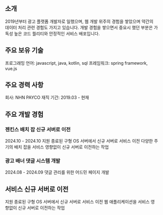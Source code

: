 ## 소개
2019년부터 광고 플랫폼 개발자로 일했으며,
웹 개발 위주의 경험을 쌓았으며 약간의 데이터 처리 관련 경험도 가지고 있습니다.
개발 경험을 쌓으면서 중요시 했던 부분은 가독성 높은 코드 퀄리티와 안정적인 서비스 배포입니다.
## 주요 보유 기술
프로그래밍 언어: javascript, java, kotlin, sql
프레임워크: spring framework, vue.js
## 주요 경력 사항
회사: NHN PAYCO
재직 기간: 2019.03 - 현재
## 주요 개발 경험
### 젠킨스 배치 잡 신규 서버로 이전
2024.10 - 2024.10
지원 종료된 구형 OS 서버에서 신규 서버로 서비스 이전
다양한 주기의 배치 잡을 서비스 영향없이 신규 서버로 이전하는 작업

### 광고 배너 댓글 시스템 개발
2024.08 - 2024.09
댓글 관리를 위한 어드민 페이지 개발

## 서비스 신규 서버로 이전
지원 종료된 구형 OS 서버에서 신규 서버로 서비스 이전
웹 애플리케이션을 서비스 영향없이 신규 서버로 이전하는 작업
